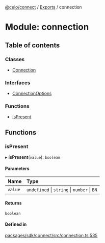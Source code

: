 [@celo/connect](../README.md) / [Exports](../modules.md) / connection

# Module: connection

## Table of contents

### Classes

- [Connection](../classes/connection.Connection.md)

### Interfaces

- [ConnectionOptions](../interfaces/connection.ConnectionOptions.md)

### Functions

- [isPresent](connection.md#ispresent)

## Functions

### isPresent

▸ **isPresent**(`value`): `boolean`

#### Parameters

| Name | Type |
| :------ | :------ |
| `value` | `undefined` \| `string` \| `number` \| `BN` |

#### Returns

`boolean`

#### Defined in

[packages/sdk/connect/src/connection.ts:535](https://github.com/celo-org/developer-tooling/blob/master/packages/sdk/connect/src/connection.ts#L535)

